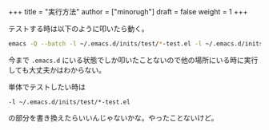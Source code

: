 +++
title = "実行方法"
author = ["minorugh"]
draft = false
weight = 1
+++

テストする時は以下のように叩いたら動く。

```sh
emacs -Q --batch -l ~/.emacs.d/inits/test/*-test.el -l ~/.emacs.d/inits/test/run-tests.el
```

今まで `.emacs.d` にいる状態でしか叩いたことないので他の場所にいる時に実行しても大丈夫かはわからない。

単体でテストしたい時は

```text
-l ~/.emacs.d/inits/test/*-test.el
```

の部分を書き換えたらいいんじゃないかな。やったことないけど。
